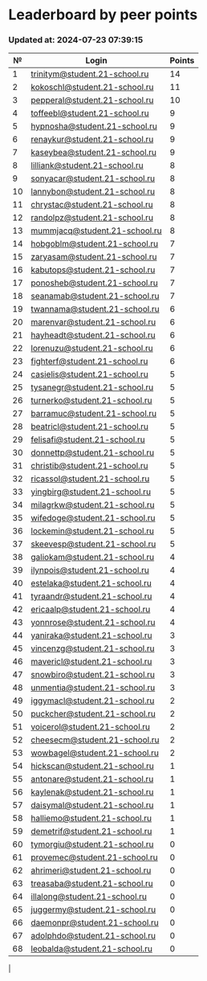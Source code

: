 # Leaderboard by peer points

### Updated at: 2024-07-23 07:39:15

| № | Login | Points |
|---|-------|--------|
|1|trinitym@student.21-school.ru|14|
|2|kokoschl@student.21-school.ru|11|
|3|pepperal@student.21-school.ru|10|
|4|toffeebl@student.21-school.ru|9|
|5|hypnosha@student.21-school.ru|9|
|6|renaykur@student.21-school.ru|9|
|7|kaseybea@student.21-school.ru|9|
|8|lilliank@student.21-school.ru|8|
|9|sonyacar@student.21-school.ru|8|
|10|lannybon@student.21-school.ru|8|
|11|chrystac@student.21-school.ru|8|
|12|randolpz@student.21-school.ru|8|
|13|mummjacq@student.21-school.ru|8|
|14|hobgoblm@student.21-school.ru|7|
|15|zaryasam@student.21-school.ru|7|
|16|kabutops@student.21-school.ru|7|
|17|ponosheb@student.21-school.ru|7|
|18|seanamab@student.21-school.ru|7|
|19|twannama@student.21-school.ru|6|
|20|marenvar@student.21-school.ru|6|
|21|hayheadt@student.21-school.ru|6|
|22|lorenuzu@student.21-school.ru|6|
|23|fighterf@student.21-school.ru|6|
|24|casielis@student.21-school.ru|5|
|25|tysanegr@student.21-school.ru|5|
|26|turnerko@student.21-school.ru|5|
|27|barramuc@student.21-school.ru|5|
|28|beatricl@student.21-school.ru|5|
|29|felisafi@student.21-school.ru|5|
|30|donnettp@student.21-school.ru|5|
|31|christib@student.21-school.ru|5|
|32|ricassol@student.21-school.ru|5|
|33|yingbirg@student.21-school.ru|5|
|34|milagrkw@student.21-school.ru|5|
|35|wifedoge@student.21-school.ru|5|
|36|lockemin@student.21-school.ru|5|
|37|skeevesp@student.21-school.ru|5|
|38|galiokam@student.21-school.ru|4|
|39|ilynpois@student.21-school.ru|4|
|40|estelaka@student.21-school.ru|4|
|41|tyraandr@student.21-school.ru|4|
|42|ericaalp@student.21-school.ru|4|
|43|yonnrose@student.21-school.ru|4|
|44|yaniraka@student.21-school.ru|3|
|45|vincenzg@student.21-school.ru|3|
|46|mavericl@student.21-school.ru|3|
|47|snowbiro@student.21-school.ru|3|
|48|unmentia@student.21-school.ru|3|
|49|iggymacl@student.21-school.ru|2|
|50|puckcher@student.21-school.ru|2|
|51|voicerol@student.21-school.ru|2|
|52|cheesecm@student.21-school.ru|2|
|53|wowbagel@student.21-school.ru|2|
|54|hickscan@student.21-school.ru|1|
|55|antonare@student.21-school.ru|1|
|56|kaylenak@student.21-school.ru|1|
|57|daisymal@student.21-school.ru|1|
|58|halliemo@student.21-school.ru|1|
|59|demetrif@student.21-school.ru|1|
|60|tymorgiu@student.21-school.ru|0|
|61|provemec@student.21-school.ru|0|
|62|ahrimeri@student.21-school.ru|0|
|63|treasaba@student.21-school.ru|0|
|64|illalong@student.21-school.ru|0|
|65|juggermy@student.21-school.ru|0|
|66|daemonpr@student.21-school.ru|0|
|67|adolphdo@student.21-school.ru|0|
|68|leobalda@student.21-school.ru|0|
|
